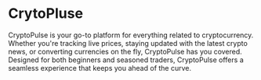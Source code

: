# CrytoPluse
CryptoPulse is your go-to platform for everything related to cryptocurrency. Whether you're tracking live prices, staying updated with the latest crypto news, or converting currencies on the fly, CryptoPulse has you covered. Designed for both beginners and seasoned traders, CryptoPulse offers a seamless experience that keeps you ahead of the curve.
